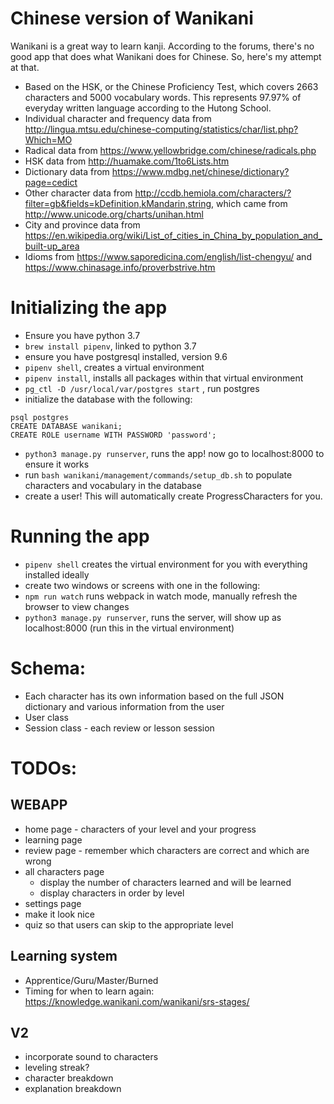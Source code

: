 Chinese version of Wanikani
==
Wanikani is a great way to learn kanji. According to the forums, there's no good app that does what Wanikani does for Chinese. So, here's my attempt at that.

- Based on the HSK, or the Chinese Proficiency Test, which covers 2663 characters and 5000 vocabulary words. This represents 97.97% of everyday written language according to the Hutong School.
- Individual character and frequency data from http://lingua.mtsu.edu/chinese-computing/statistics/char/list.php?Which=MO
- Radical data from https://www.yellowbridge.com/chinese/radicals.php
- HSK data from http://huamake.com/1to6Lists.htm
- Dictionary data from https://www.mdbg.net/chinese/dictionary?page=cedict
- Other character data from http://ccdb.hemiola.com/characters/?filter=gb&fields=kDefinition,kMandarin,string, which came from http://www.unicode.org/charts/unihan.html
- City and province data from https://en.wikipedia.org/wiki/List_of_cities_in_China_by_population_and_built-up_area
- Idioms from https://www.saporedicina.com/english/list-chengyu/ and https://www.chinasage.info/proverbstrive.htm

# Initializing the app
- Ensure you have python 3.7
- `brew install pipenv`, linked to python 3.7
- ensure you have postgresql installed, version 9.6
- `pipenv shell`, creates a virtual environment
- `pipenv install`, installs all packages within that virtual environment
- `pg_ctl -D /usr/local/var/postgres start` , run postgres
- initialize the database with the following:
```
psql postgres
CREATE DATABASE wanikani;
CREATE ROLE username WITH PASSWORD 'password';
```
- `python3 manage.py runserver`, runs the app! now go to localhost:8000 to ensure it works
- run `bash wanikani/management/commands/setup_db.sh` to populate characters and vocabulary in the database
- create a user! This will automatically create ProgressCharacters for you.

# Running the app
- `pipenv shell` creates the virtual environment for you with everything installed ideally
- create two windows or screens with one in the following:
- `npm run watch` runs webpack in watch mode, manually refresh the browser to view changes
- `python3 manage.py runserver`, runs the server, will show up as localhost:8000 (run this in the virtual environment)

# Schema:
- Each character has its own information based on the full JSON dictionary and various information from the user
- User class
- Session class - each review or lesson session

# TODOs:

## WEBAPP
- home page - characters of your level and your progress
- learning page
- review page - remember which characters are correct and which are wrong
- all characters page
  - display the number of characters learned and will be learned
  - display characters in order by level
- settings page
- make it look nice
- quiz so that users can skip to the appropriate level

## Learning system
- Apprentice/Guru/Master/Burned
- Timing for when to learn again: https://knowledge.wanikani.com/wanikani/srs-stages/

## V2
- incorporate sound to characters
- leveling streak?
- character breakdown
- explanation breakdown
